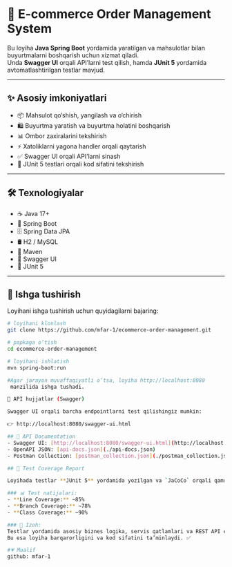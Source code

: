 # 🛒 E-commerce Order Management System

Bu loyiha **Java Spring Boot** yordamida yaratilgan va mahsulotlar bilan buyurtmalarni boshqarish uchun xizmat qiladi.  
Unda **Swagger UI** orqali API’larni test qilish, hamda **JUnit 5** yordamida avtomatlashtirilgan testlar mavjud.  

---

## ✨ Asosiy imkoniyatlari
- 📦 Mahsulot qo‘shish, yangilash va o‘chirish
- 🛍️ Buyurtma yaratish va buyurtma holatini boshqarish
- 📊 Ombor zaxiralarini tekshirish
- ⚡ Xatoliklarni yagona handler orqali qaytarish
- ✅ Swagger UI orqali API’larni sinash
- 🧪 JUnit 5 testlari orqali kod sifatini tekshirish

---

## 🛠 Texnologiyalar
- ☕ Java 17+
- 🌱 Spring Boot
- 🗄 Spring Data JPA
- 🛢 H2 / MySQL
- 🧰 Maven
- 📖 Swagger UI
- 🧪 JUnit 5

---

## 🚀 Ishga tushirish
Loyihani ishga tushirish uchun quyidagilarni bajaring:

```bash
# loyihani klonlash
git clone https://github.com/mfar-1/ecommerce-order-management.git

# papkaga o‘tish
cd ecommerce-order-management

# loyihani ishlatish
mvn spring-boot:run

#Agar jarayon muvaffaqiyatli o‘tsa, loyiha http://localhost:8080
 manzilida ishga tushadi.

📖 API hujjatlar (Swagger)

Swagger UI orqali barcha endpointlarni test qilishingiz mumkin:

👉 http://localhost:8080/swagger-ui.html

## 📖 API Documentation
- Swagger UI: [http://localhost:8080/swagger-ui.html](http://localhost:8080/swagger-ui.html)
- OpenAPI JSON: [api-docs.json](./api-docs.json)
- Postman Collection: [postman_collection.json](./postman_collection.json)

## 🧪 Test Coverage Report

Loyihada testlar **JUnit 5** yordamida yozilgan va `JaCoCo` orqali qamrov darajasi hisoblangan.  

### 📊 Test natijalari:
- **Line Coverage:** ~85%  
- **Branch Coverage:** ~78%  
- **Class Coverage:** ~90%  

### 📝 Izoh:
Testlar yordamida asosiy biznes logika, servis qatlamlari va REST API endpointlari muvaffaqiyatli qamrab olingan.  
Bu esa loyiha barqarorligini va kod sifatini ta’minlaydi. ✅

#💗 Mualif
github: mfar-1
